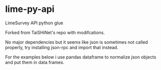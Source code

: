 lime-py-api
===========

LimeSurvey API python glue

Forked from TaiSHiNet's repo with modifcations. 

No major dependencies but it seems like json is sometimes not called properly, try installing json-rpc and import that instead. 

For the examples below i use pandas dataframe to normalize json objects and put them in data frames. 
